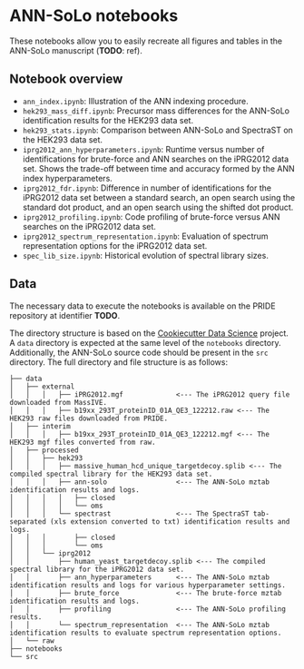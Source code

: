 # ANN-SoLo notebooks

These notebooks allow you to easily recreate all figures and tables in the ANN-SoLo manuscript (**TODO**: ref).

## Notebook overview

* `ann_index.ipynb`: Illustration of the ANN indexing procedure.
* `hek293_mass_diff.ipynb`: Precursor mass differences for the ANN-SoLo identification results for the HEK293 data set.
* `hek293_stats.ipynb`: Comparison between ANN-SoLo and SpectraST on the HEK293 data set.
* `iprg2012_ann_hyperparameters.ipynb`: Runtime versus number of identifications for brute-force and ANN searches on the iPRG2012 data set. Shows the trade-off between time and accuracy formed by the ANN index hyperparameters.
* `iprg2012_fdr.ipynb`: Difference in number of identifications for the iPRG2012 data set between a standard search, an open search using the standard dot product, and an open search using the shifted dot product.
* `iprg2012_profiling.ipynb`: Code profiling of brute-force versus ANN searches on the iPRG2012 data set.
* `iprg2012_spectrum_representation.ipynb`: Evaluation of spectrum representation options for the iPRG2012 data set.
* `spec_lib_size.ipynb`: Historical evolution of spectral library sizes.

## Data

The necessary data to execute the notebooks is available on the PRIDE repository at identifier **TODO**.

The directory structure is based on the [Cookiecutter Data Science](https://drivendata.github.io/cookiecutter-data-science/) project. A `data` directory is expected at the same level of the `notebooks` directory. Additionally, the ANN-SoLo source code should be present in the `src` directory. The full directory and file structure is as follows:

```
├── data
│   ├── external
│   │   │   ├── iPRG2012.mgf             <--- The iPRG2012 query file downloaded from MassIVE.
│   │   │   ├── b19xx_293T_proteinID_01A_QE3_122212.raw <--- The HEK293 raw files downloaded from PRIDE.
│   ├── interim
│   │   │   ├── b19xx_293T_proteinID_01A_QE3_122212.mgf <--- The HEK293 mgf files converted from raw.
│   ├── processed
│   │   ├── hek293
│   │   │   ├── massive_human_hcd_unique_targetdecoy.splib <--- The compiled spectral library for the HEK293 data set.
│   │   │   ├── ann-solo                 <--- The ANN-SoLo mztab identification results and logs.
│   │   │   │   ├── closed
│   │   │   │   └── oms
│   │   │   └── spectrast                <--- The SpectraST tab-separated (xls extension converted to txt) identification results and logs.
│   │   │       ├── closed
│   │   │       └── oms
│   │   └── iprg2012
│   │       ├── human_yeast_targetdecoy.splib <--- The compiled spectral library for the iPRG2012 data set.
│   │       ├── ann_hyperparameters      <--- The ANN-SoLo mztab identification results and logs for various hyperparameter settings.
│   │       ├── brute_force              <--- The brute-force mztab identification results and logs.
│   │       ├── profiling                <--- The ANN-SoLo profiling results.
│   │       └── spectrum_representation  <--- The ANN-SoLo mztab identification results to evaluate spectrum representation options.
│   └── raw
├── notebooks
└── src
```
